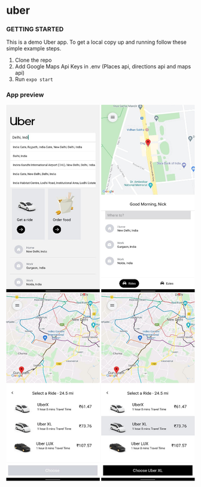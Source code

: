 # uber

### GETTING STARTED
This is a demo Uber app. To get a local copy up and running follow these simple example steps.

1. Clone the repo
2. Add Google Maps Api Keys in .env (Places api, directions api and maps api)
3. Run `expo start`

### App preview


<img src="https://github.com/nikhilknick/uber/blob/main/assets/one.jpeg" width="250" height="500">


<img src="https://github.com/nikhilknick/uber/blob/main/assets/two.jpeg" width="250" height="500">


<img src="https://github.com/nikhilknick/uber/blob/main/assets/three.jpeg" width="250" height="500">


<img src="https://github.com/nikhilknick/uber/blob/main/assets/four.jpeg" width="250" height="500">

